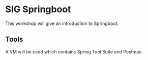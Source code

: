 # SIG Springboot

This workshop will give an introduction to Springboot.

## Tools

A VM will be used which contains Spring Tool Suite and Postman.